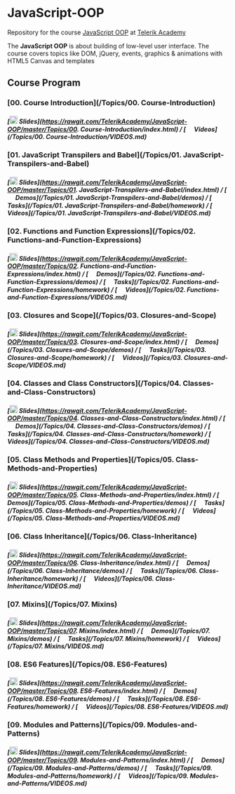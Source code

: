 # JavaScript-OOP

Repository for the course [JavaScript OOP](https://telerikacademy.com/Courses/Courses/Details/346) at [Telerik Academy](https://telerikacademy.com)

The **JavaScript OOP** is about building of low-level user interface. The course covers topics like DOM, jQuery, events, graphics & animations with HTML5 Canvas and templates

##	Course Program

### [00. Course Introduction](/Topics/00. Course-Introduction)

##### [<img src="https://raw.githubusercontent.com/TelerikAcademy/Common/master/icons/presentation.png" height="18"/> Slides](https://rawgit.com/TelerikAcademy/JavaScript-OOP/master/Topics/00. Course-Introduction/index.html) / [<img src="https://raw.githubusercontent.com/TelerikAcademy/Common/master/icons/video.png" height="15"> Videos](/Topics/00. Course-Introduction/VIDEOS.md)

### [01. JavaScript Transpilers and Babel](/Topics/01. JavaScript-Transpilers-and-Babel)

##### [<img src="https://raw.githubusercontent.com/TelerikAcademy/Common/master/icons/presentation.png" height="18"/> Slides](https://rawgit.com/TelerikAcademy/JavaScript-OOP/master/Topics/01. JavaScript-Transpilers-and-Babel/index.html) / [<img src="https://raw.githubusercontent.com/TelerikAcademy/Common/master/icons/code.png" height="15"> Demos](/Topics/01. JavaScript-Transpilers-and-Babel/demos) / [<img src="https://raw.githubusercontent.com/TelerikAcademy/Common/master/icons/homework.png" height="15"> Tasks](/Topics/01. JavaScript-Transpilers-and-Babel/homework) / [<img src="https://raw.githubusercontent.com/TelerikAcademy/Common/master/icons/video.png" height="15"> Videos](/Topics/01. JavaScript-Transpilers-and-Babel/VIDEOS.md)

### [02. Functions and Function Expressions](/Topics/02. Functions-and-Function-Expressions)

##### [<img src="https://raw.githubusercontent.com/TelerikAcademy/Common/master/icons/presentation.png" height="18"/> Slides](https://rawgit.com/TelerikAcademy/JavaScript-OOP/master/Topics/02. Functions-and-Function-Expressions/index.html) / [<img src="https://raw.githubusercontent.com/TelerikAcademy/Common/master/icons/code.png" height="15"> Demos](/Topics/02. Functions-and-Function-Expressions/demos) / [<img src="https://raw.githubusercontent.com/TelerikAcademy/Common/master/icons/homework.png" height="15"> Tasks](/Topics/02. Functions-and-Function-Expressions/homework) / [<img src="https://raw.githubusercontent.com/TelerikAcademy/Common/master/icons/video.png" height="15"> Videos](/Topics/02. Functions-and-Function-Expressions/VIDEOS.md)

### [03. Closures and Scope](/Topics/03. Closures-and-Scope)

##### [<img src="https://raw.githubusercontent.com/TelerikAcademy/Common/master/icons/presentation.png" height="18"/> Slides](https://rawgit.com/TelerikAcademy/JavaScript-OOP/master/Topics/03. Closures-and-Scope/index.html) / [<img src="https://raw.githubusercontent.com/TelerikAcademy/Common/master/icons/code.png" height="15"> Demos](/Topics/03. Closures-and-Scope/demos) / [<img src="https://raw.githubusercontent.com/TelerikAcademy/Common/master/icons/homework.png" height="15"> Tasks](/Topics/03. Closures-and-Scope/homework) / [<img src="https://raw.githubusercontent.com/TelerikAcademy/Common/master/icons/video.png" height="15"> Videos](/Topics/03. Closures-and-Scope/VIDEOS.md)

### [04. Classes and Class Constructors](/Topics/04. Classes-and-Class-Constructors)

##### [<img src="https://raw.githubusercontent.com/TelerikAcademy/Common/master/icons/presentation.png" height="18"/> Slides](https://rawgit.com/TelerikAcademy/JavaScript-OOP/master/Topics/04. Classes-and-Class-Constructors/index.html) / [<img src="https://raw.githubusercontent.com/TelerikAcademy/Common/master/icons/code.png" height="15"> Demos](/Topics/04. Classes-and-Class-Constructors/demos) / [<img src="https://raw.githubusercontent.com/TelerikAcademy/Common/master/icons/homework.png" height="15"> Tasks](/Topics/04. Classes-and-Class-Constructors/homework) / [<img src="https://raw.githubusercontent.com/TelerikAcademy/Common/master/icons/video.png" height="15"> Videos](/Topics/04. Classes-and-Class-Constructors/VIDEOS.md)

### [05. Class Methods and Properties](/Topics/05. Class-Methods-and-Properties)

##### [<img src="https://raw.githubusercontent.com/TelerikAcademy/Common/master/icons/presentation.png" height="18"/> Slides](https://rawgit.com/TelerikAcademy/JavaScript-OOP/master/Topics/05. Class-Methods-and-Properties/index.html) / [<img src="https://raw.githubusercontent.com/TelerikAcademy/Common/master/icons/code.png" height="15"> Demos](/Topics/05. Class-Methods-and-Properties/demos) / [<img src="https://raw.githubusercontent.com/TelerikAcademy/Common/master/icons/homework.png" height="15"> Tasks](/Topics/05. Class-Methods-and-Properties/homework) / [<img src="https://raw.githubusercontent.com/TelerikAcademy/Common/master/icons/video.png" height="15"> Videos](/Topics/05. Class-Methods-and-Properties/VIDEOS.md)

### [06. Class Inheritance](/Topics/06. Class-Inheritance)

##### [<img src="https://raw.githubusercontent.com/TelerikAcademy/Common/master/icons/presentation.png" height="18"/> Slides](https://rawgit.com/TelerikAcademy/JavaScript-OOP/master/Topics/06. Class-Inheritance/index.html) / [<img src="https://raw.githubusercontent.com/TelerikAcademy/Common/master/icons/code.png" height="15"> Demos](/Topics/06. Class-Inheritance/demos) / [<img src="https://raw.githubusercontent.com/TelerikAcademy/Common/master/icons/homework.png" height="15"> Tasks](/Topics/06. Class-Inheritance/homework) / [<img src="https://raw.githubusercontent.com/TelerikAcademy/Common/master/icons/video.png" height="15"> Videos](/Topics/06. Class-Inheritance/VIDEOS.md)

### [07. Mixins](/Topics/07. Mixins)

##### [<img src="https://raw.githubusercontent.com/TelerikAcademy/Common/master/icons/presentation.png" height="18"/> Slides](https://rawgit.com/TelerikAcademy/JavaScript-OOP/master/Topics/07. Mixins/index.html) / [<img src="https://raw.githubusercontent.com/TelerikAcademy/Common/master/icons/code.png" height="15"> Demos](/Topics/07. Mixins/demos) / [<img src="https://raw.githubusercontent.com/TelerikAcademy/Common/master/icons/homework.png" height="15"> Tasks](/Topics/07. Mixins/homework) / [<img src="https://raw.githubusercontent.com/TelerikAcademy/Common/master/icons/video.png" height="15"> Videos](/Topics/07. Mixins/VIDEOS.md)

### [08. ES6 Features](/Topics/08. ES6-Features)

##### [<img src="https://raw.githubusercontent.com/TelerikAcademy/Common/master/icons/presentation.png" height="18"/> Slides](https://rawgit.com/TelerikAcademy/JavaScript-OOP/master/Topics/08. ES6-Features/index.html) / [<img src="https://raw.githubusercontent.com/TelerikAcademy/Common/master/icons/code.png" height="15"> Demos](/Topics/08. ES6-Features/demos) / [<img src="https://raw.githubusercontent.com/TelerikAcademy/Common/master/icons/homework.png" height="15"> Tasks](/Topics/08. ES6-Features/homework) / [<img src="https://raw.githubusercontent.com/TelerikAcademy/Common/master/icons/video.png" height="15"> Videos](/Topics/08. ES6-Features/VIDEOS.md)

### [09. Modules and Patterns](/Topics/09. Modules-and-Patterns)

##### [<img src="https://raw.githubusercontent.com/TelerikAcademy/Common/master/icons/presentation.png" height="18"/> Slides](https://rawgit.com/TelerikAcademy/JavaScript-OOP/master/Topics/09. Modules-and-Patterns/index.html) / [<img src="https://raw.githubusercontent.com/TelerikAcademy/Common/master/icons/code.png" height="15"> Demos](/Topics/09. Modules-and-Patterns/demos) / [<img src="https://raw.githubusercontent.com/TelerikAcademy/Common/master/icons/homework.png" height="15"> Tasks](/Topics/09. Modules-and-Patterns/homework) / [<img src="https://raw.githubusercontent.com/TelerikAcademy/Common/master/icons/video.png" height="15"> Videos](/Topics/09. Modules-and-Patterns/VIDEOS.md)


<!--
## Preparing the local machine for Unit testing with Mocha and Chai 

* Install [JavaScript I/O](https://iojs.org/en/index.html "JavaScript I/O")
    * Try if it is working by typing in CMD/Terminal `$ iojs -v` (should produce result)
*	Open CMD/Terminal and run `$ npm install -g mocha`

## Preparing for the tests for each homework

*	Checkout the repository for the particular homework	
*	Open CMD/Terminal and navigate to the checked out repository with the homework
*	Run `npm install` in CMD/Terminal
	*	A folder `node_modules` should appear
*	You are ready to run the tests

## Running the tests

*	Navigate to the folder of the particular homework in CMD/Terminal
*	Requirements:
	*	JavaScript files must be called task-1.js, task-2.js etc..
	*	Each .js file must contain `module.exports=[name of the object/function]`
* 	Run `npm test`
	*	Test results should appear on the CMD/Terminal
 
## Upload in [BGCoder.com](http://bgcoder.com/)

*	Go to the specific homework
*	Select the task you will be sending
*	Wrap your result in:

		function solve() {
			return [your solution object/function];
		}
-->
